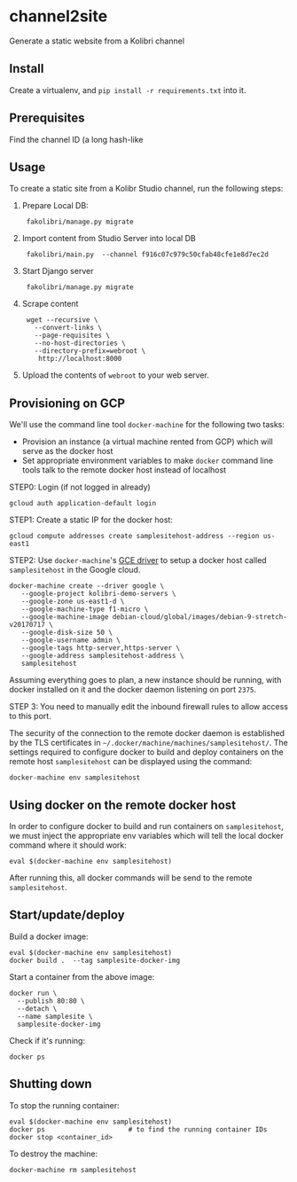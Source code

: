 # channel2site
Generate a static website from a Kolibri channel


Install
-------
Create a virtualenv, and `pip install -r requirements.txt` into it.



Prerequisites
-------------
Find the channel ID (a long hash-like



Usage
-----
To create a static site from a Kolibr Studio channel, run the following steps:

1. Prepare Local DB:

        fakolibri/manage.py migrate


2. Import content from Studio Server into local DB

        fakolibri/main.py  --channel f916c07c979c50cfab48cfe1e8d7ec2d


3. Start Django server

        fakolibri/manage.py migrate


4. Scrape content

        wget --recursive \
          --convert-links \
          --page-requisites \
          --no-host-directories \
          --directory-prefix=webroot \
           http://localhost:8000

5. Upload the contents of `webroot` to your web server.







Provisioning on GCP
-------------------

We'll use the command line tool `docker-machine` for the following two tasks:
  - Provision an instance (a virtual machine rented from GCP) which will
    serve as the docker host
  - Set appropriate environment variables to make `docker` command line tools
    talk to the remote docker host instead of localhost


STEP0: Login (if not logged in already)

    gcloud auth application-default login


STEP1: Create a static IP for the docker host:

    gcloud compute addresses create samplesitehost-address --region us-east1


STEP2: Use `docker-machine`'s [GCE driver](https://docs.docker.com/machine/drivers/gce/)
to setup a docker host called `samplesitehost` in the Google cloud.

    docker-machine create --driver google \
       --google-project kolibri-demo-servers \
       --google-zone us-east1-d \
       --google-machine-type f1-micro \
       --google-machine-image debian-cloud/global/images/debian-9-stretch-v20170717 \
       --google-disk-size 50 \
       --google-username admin \
       --google-tags http-server,https-server \
       --google-address samplesitehost-address \
       samplesitehost


Assuming everything goes to plan, a new instance should be running, with docker
installed on it and the docker daemon listening on port `2375`.

STEP 3: You need to manually edit the inbound firewall rules to allow access to this port.


The security of the connection to the remote docker daemon is established by the
TLS certificates in `~/.docker/machine/machines/samplesitehost/`.
The settings required to configure docker to build and deploy containers on the
remote host `samplesitehost` can be displayed using the command:

    docker-machine env samplesitehost



Using docker on the remote docker host
--------------------------------------

In order to configure docker to build and run containers on `samplesitehost`, we must
inject the appropriate env variables which will tell the local docker command
where it should work:

    eval $(docker-machine env samplesitehost)

After running this, all docker commands will be send to the remote `samplesitehost`.



Start/update/deploy
-------------------

Build a docker image:

    eval $(docker-machine env samplesitehost)
    docker build .  --tag samplesite-docker-img

Start a container from the above image:

    docker run \
      --publish 80:80 \
      --detach \
      --name samplesite \
      samplesite-docker-img


Check if it's running:

    docker ps




Shutting down
-------------

To stop the running container:

    eval $(docker-machine env samplesitehost)
    docker ps                     # to find the running container IDs
    docker stop <container_id>

To destroy the machine:

    docker-machine rm samplesitehost



